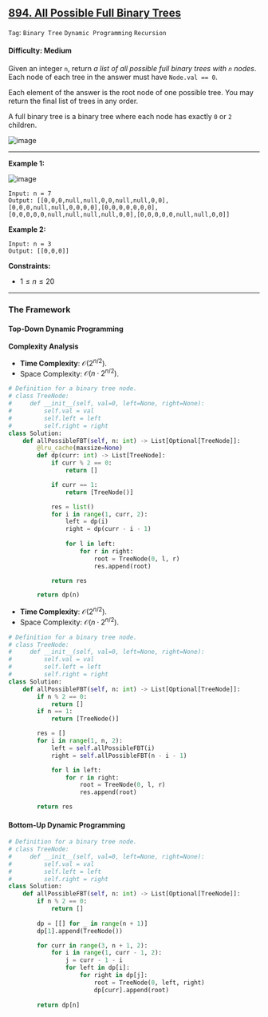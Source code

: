 ## [894. All Possible Full Binary Trees](https://leetcode.com/problems/all-possible-full-binary-trees/)

```Tag```: ```Binary Tree``` ```Dynamic Programming``` ```Recursion```

#### Difficulty: Medium

Given an integer ```n```, return _a list of all possible full binary trees with ```n``` nodes_. Each node of each tree in the answer must have ```Node.val == 0```.

Each element of the answer is the root node of one possible tree. You may return the final list of trees in any order.

A full binary tree is a binary tree where each node has exactly ```0``` or ```2``` children.

![image](https://github.com/quananhle/Python/assets/35042430/a4751c4e-b796-4528-9399-7c6506c22f9b)

---

__Example 1:__

![image](https://s3-lc-upload.s3.amazonaws.com/uploads/2018/08/22/fivetrees.png)
```
Input: n = 7
Output: [[0,0,0,null,null,0,0,null,null,0,0],[0,0,0,null,null,0,0,0,0],[0,0,0,0,0,0,0],[0,0,0,0,0,null,null,null,null,0,0],[0,0,0,0,0,null,null,0,0]]
```

__Example 2:__
```
Input: n = 3
Output: [[0,0,0]]
```

__Constraints:__

- $1 \le n \le 20$

---

### The Framework

#### Top-Down Dynamic Programming

__Complexity Analysis__

- __Time Complexity__: $\mathcal{O}(2^{n/2})$.
- Space Complexity: $\mathcal{O}(n ⋅ 2^{n/2})$.

```Python
# Definition for a binary tree node.
# class TreeNode:
#     def __init__(self, val=0, left=None, right=None):
#         self.val = val
#         self.left = left
#         self.right = right
class Solution:
    def allPossibleFBT(self, n: int) -> List[Optional[TreeNode]]:
        @lru_cache(maxsize=None)
        def dp(curr: int) -> List[TreeNode]:
            if curr % 2 == 0:
                return []

            if curr == 1:
                return [TreeNode()]

            res = list()
            for i in range(1, curr, 2):
                left = dp(i)
                right = dp(curr - i - 1)
    
                for l in left:
                    for r in right:
                        root = TreeNode(0, l, r)
                        res.append(root)

            return res

        return dp(n)
```

- __Time Complexity__: $\mathcal{O}(2^{n/2})$.
- Space Complexity: $\mathcal{O}(n ⋅ 2^{n/2})$.

```Python
# Definition for a binary tree node.
# class TreeNode:
#     def __init__(self, val=0, left=None, right=None):
#         self.val = val
#         self.left = left
#         self.right = right
class Solution:
    def allPossibleFBT(self, n: int) -> List[Optional[TreeNode]]:
        if n % 2 == 0:
            return []
        if n == 1:
            return [TreeNode()]

        res = []
        for i in range(1, n, 2):
            left = self.allPossibleFBT(i)
            right = self.allPossibleFBT(n - i - 1)

            for l in left:
                for r in right:
                    root = TreeNode(0, l, r)
                    res.append(root)

        return res
```

#### Bottom-Up Dynamic Programming

```Python
# Definition for a binary tree node.
# class TreeNode:
#     def __init__(self, val=0, left=None, right=None):
#         self.val = val
#         self.left = left
#         self.right = right
class Solution:
    def allPossibleFBT(self, n: int) -> List[Optional[TreeNode]]:
        if n % 2 == 0:
            return []
        
        dp = [[] for _ in range(n + 1)]
        dp[1].append(TreeNode())

        for curr in range(3, n + 1, 2):
            for i in range(1, curr - 1, 2):
                j = curr - 1 - i
                for left in dp[i]:
                    for right in dp[j]:
                        root = TreeNode(0, left, right)
                        dp[curr].append(root)
        
        return dp[n]
```

